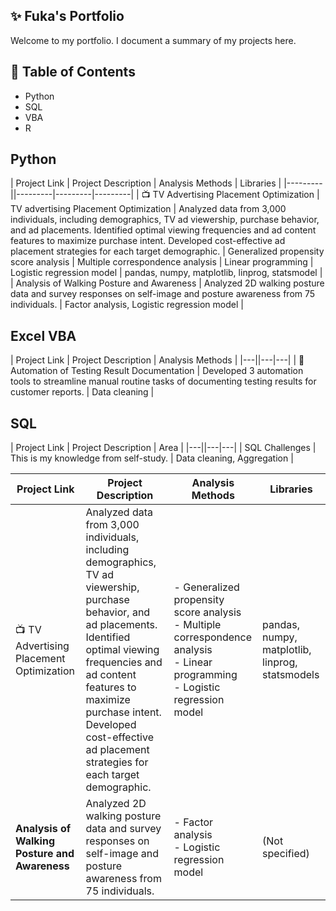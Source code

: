## ✨ Fuka's Portfolio
Welcome to my portfolio. I document a summary of my projects here.

## 📑 Table of Contents
- Python
- SQL
- VBA
- R

## Python

| Project Link | Project Description | Analysis Methods | Libraries |
|---------||---------|---------|---------|
| 📺 TV Advertising Placement Optimization | TV advertising Placement Optimization | Analyzed data from 3,000 individuals, including demographics, TV ad viewership, purchase behavior, and ad placements. Identified optimal viewing frequencies and ad content features to maximize purchase intent. Developed cost-effective ad placement strategies for each target demographic. | Generalized propensity score analysis | Multiple correspondence analysis | Linear programming | Logistic regression model | pandas, numpy, matplotlib, linprog, statsmodel |
| Analysis of Walking Posture and Awareness | Analyzed 2D walking posture data and survey responses on self-image and posture awareness from 75 individuals. | Factor analysis, Logistic regression model |

## Excel VBA

| Project Link | Project Description | Analysis Methods |
|---||---|---|
| 📖 Automation of Testing Result Documentation | Developed 3 automation tools to streamline manual  routine tasks of documenting testing results for customer reports. | Data cleaning |

## SQL

| Project Link | Project Description | Area |
|---||---|---|
| SQL Challenges | This is my knowledge from self-study. | Data cleaning, Aggregation |

| Project Link | Project Description | Analysis Methods | Libraries |
|-------------|----------------------|------------------|-----------|
| 📺 TV Advertising Placement Optimization | Analyzed data from 3,000 individuals, including demographics, TV ad viewership, purchase behavior, and ad placements. Identified optimal viewing frequencies and ad content features to maximize purchase intent. Developed cost-effective ad placement strategies for each target demographic. | - Generalized propensity score analysis  <br> - Multiple correspondence analysis  <br> - Linear programming  <br> - Logistic regression model | pandas, numpy, matplotlib, linprog, statsmodels |
| **Analysis of Walking Posture and Awareness** | Analyzed 2D walking posture data and survey responses on self-image and posture awareness from 75 individuals. | - Factor analysis  <br> - Logistic regression model | (Not specified) |
